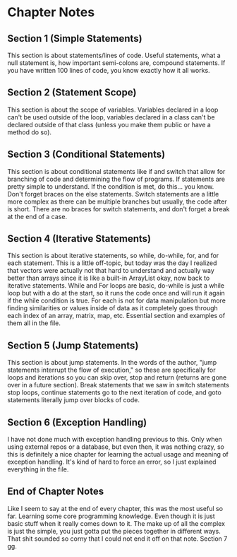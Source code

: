 # Chapter Notes

## Section 1 (Simple Statements)

This section is about statements/lines of code. Useful statements, what a null statement is, how important semi-colons are, compound statements. If you have written 100 lines of code, you know exactly how it all works.

## Section 2 (Statement Scope)

This section is about the scope of variables. Variables declared in a loop can't be used outside of the loop, variables declared in a class can't be declared outside of that class (unless you make them public or have a method do so).

## Section 3 (Conditional Statements)

This section is about conditional statements like if and switch that allow for branching of code and determining the flow of programs. If statements are pretty simple to understand. If the condition is met, do this... you know. Don't forget braces on the else statements. Switch statements are a little more complex as there can be multiple branches but usually, the code after is short. There are no braces for switch statements, and don't forget a break at the end of a case.

## Section 4 (Iterative Statements)

This section is about iterative statements, so while, do-while, for, and for each statement. This is a little off-topic, but today was the day I realized that vectors were actually not that hard to understand and actually way better than arrays since it is like a built-in ArrayList okay, now back to iterative statements. While and For loops are basic, do-while is just a while loop but with a do at the start, so it runs the code once and will run it again if the while condition is true. For each is not for data manipulation but more finding similarities or values inside of data as it completely goes through each index of an array, matrix, map, etc. Essential section and examples of them all in the file.

## Section 5 (Jump Statements)

This section is about jump statements. In the words of the author, "jump statements interrupt the flow of execution," so these are specifically for loops and iterations so you can skip over, stop and return (returns are gone over in a future section). Break statements that we saw in switch statements stop loops, continue statements go to the next iteration of code, and goto statements literally jump over blocks of code.

## Section 6 (Exception Handling)

I have not done much with exception handling previous to this. Only when using external repos or a database, but even then, it was nothing crazy, so this is definitely a nice chapter for learning the actual usage and meaning of exception handling. It's kind of hard to force an error, so I just explained everything in the file.

## End of Chapter Notes

Like I seem to say at the end of every chapter, this was the most useful so far. Learning some core programming knowledge. Even though it is just basic stuff when it really comes down to it. The make up of all the complex is just the simple, you just gotta put the pieces together in different ways. That shit sounded so corny that I could not end it off on that note. Section 7 gg.
